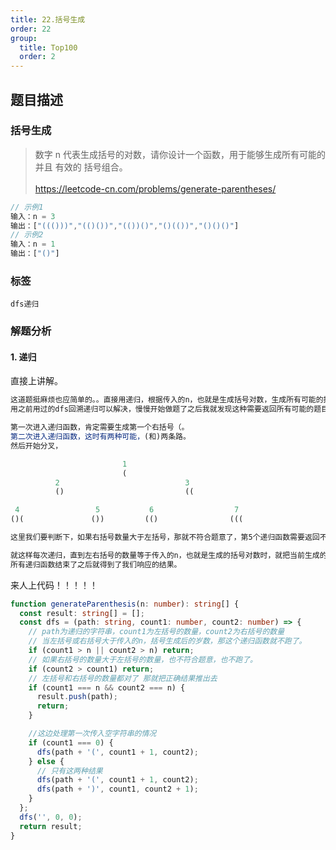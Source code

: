 ```yaml
---
title: 22.括号生成
order: 22
group:
  title: Top100
  order: 2
---
```


## 题目描述

### 括号生成

> 数字 n 代表生成括号的对数，请你设计一个函数，用于能够生成所有可能的并且 有效的 括号组合。 <br/><br/> https://leetcode-cn.com/problems/generate-parentheses/

```typescript
// 示例1
输入：n = 3
输出：["((()))","(()())","(())()","()(())","()()()"]
// 示例2
输入：n = 1
输出：["()"]
```

### 标签

`dfs递归`

### 解题分析

#### 1. 递归

直接上讲解。

```typescript
这道题挺麻烦也应简单的。。直接用递归，根据传入的n，也就是生成括号对数，生成所有可能的括号排列组合。
用之前用过的dfs回溯递归可以解决，慢慢开始做题了之后我就发现这种需要返回所有可能的题目就回溯递归贼好用。

第一次进入递归函数，肯定需要生成第一个右括号（。
第二次进入递归函数，这时有两种可能，(和)两条路。
然后开始分叉，

                         1
                         (
          2                            3
          ()                           ((

 4                 5           6                  7
()(               ())         (()                (((

这里我们要判断下，如果右括号数量大于左括号，那就不符合题意了，第5个递归函数需要返回不跑了。

就这样每次递归，直到左右括号的数量等于传入的n，也就是生成的括号对数时，就把当前生成的括号字符串推入结果中保存。
所有递归函数结束了之后就得到了我们响应的结果。
```

来人上代码！！！！！

```typescript
function generateParenthesis(n: number): string[] {
  const result: string[] = [];
  const dfs = (path: string, count1: number, count2: number) => {
    // path为递归的字符串，count1为左括号的数量，count2为右括号的数量
    // 当左括号或右括号大于传入的n，括号生成后的岁数，那这个递归函数就不跑了。
    if (count1 > n || count2 > n) return;
    // 如果右括号的数量大于左括号的数量，也不符合题意，也不跑了。
    if (count2 > count1) return;
    // 左括号和右括号的数量都对了 那就把正确结果推出去
    if (count1 === n && count2 === n) {
      result.push(path);
      return;
    }

    //这边处理第一次传入空字符串的情况
    if (count1 === 0) {
      dfs(path + '(', count1 + 1, count2);
    } else {
      // 只有这两种结果
      dfs(path + '(', count1 + 1, count2);
      dfs(path + ')', count1, count2 + 1);
    }
  };
  dfs('', 0, 0);
  return result;
}
```
